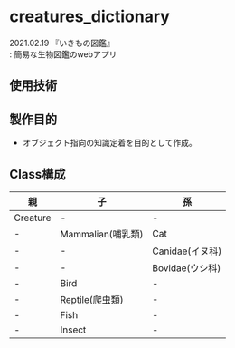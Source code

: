 # creatures_dictionary
2021.02.19 『いきもの図鑑』  
 : 簡易な生物図鑑のwebアプリ  


## 使用技術

## 製作目的
- オブジェクト指向の知識定着を目的として作成。
  
## Class構成
|親|子|孫|
|----|----|----|
|Creature|-|-|
|-|Mammalian(哺乳類)|Cat|
|-|-|Canidae(イヌ科) |
|-|-|Bovidae(ウシ科)|
|-|Bird|-|
|-|Reptile(爬虫類)|-|
|-|Fish|-|
|-|Insect|-|
